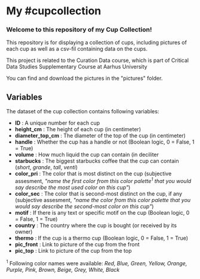 # My #cupcollection

### **Welcome to this repository of my Cup Collection!** <br/>
This repository is for displaying a collection of cups, including pictures of each cup as well as a csv-fil containing data on the cups. <br/>

This project is related to the Curation Data course, which is part of Critical Data Studies Supplementary Course at Aarhus University


You can find and download the pictures in the "pictures" folder. <br/>


## Variables

The dataset of the cup collection contains following variables: <rb/>

- **ID** : A unique number for each cup <br/>
- **height_cm** : The height of each cup (in centimeter) <br/>
- **diameter_top_cm** : The diameter of the top of the cup (in centimeter) <br/>
- **handle** : Whether the cup has a handle or not (Boolean logic, 0 = False, 1 = True) <br/>
- **volume** : How much liquid the cup can contain (in deciliter <br/>
- **starbucks** : The biggest starbucks coffee that the cup can contain (*short*, *grande*, *tall*, *venti*) <br/>
- **color_pri** : The color that is most distinct on the cup (subjective assesment, *"name the first color from this color palette<sup>1</sup> that you would say describe the most used color on this cup"*) <br/>
- **color_sec** : The color that is second-most distinct on the cup, if any (subjective assesment, *"name the color from this color palette that you would say describe the second-most color on this cup"*) <br/>
- **motif** : If there is any text or specific motif on the cup (Boolean logic, 0 = False, 1 = True) <br/>
- **country** : The country where the cup is bought (or received by its owner) <br/>
- **thermo** : If the cup is a thermo cup (Boolean logic, 0 = False, 1 = True) <br/>
- **pic_front** : Link to picture of the cup from the front <br/>
- **pic_top** : Link to picture of the cup from the top  <br/>



<sup>1</sup> Following color names were available: *Red, Blue, Green, Yellow, Orange, Purple, Pink, Brown, Beige, Grey, White, Black*
